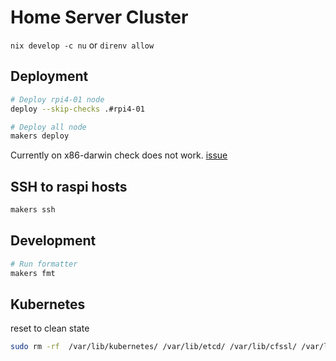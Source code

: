 # Home Server Cluster

`nix develop -c nu` or `direnv allow`

## Deployment

```sh
# Deploy rpi4-01 node
deploy --skip-checks .#rpi4-01

# Deploy all node
makers deploy
```

Currently on x86-darwin check does not work. [issue](https://github.com/serokell/deploy-rs/issues/216)


## SSH to raspi hosts

```sh
makers ssh
```


## Development

```sh
# Run formatter
makers fmt
```


## Kubernetes

reset to clean state

```sh
sudo rm -rf  /var/lib/kubernetes/ /var/lib/etcd/ /var/lib/cfssl/ /var/lib/kubelet/ /etc/kube-flannel/ /etc/kubernetes/
```